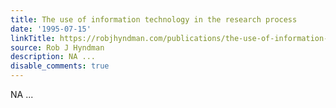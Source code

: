 ```yaml
---
title: The use of information technology in the research process
date: '1995-07-15'
linkTitle: https://robjhyndman.com/publications/the-use-of-information-technology-in-the-research-process/
source: Rob J Hyndman
description: NA ...
disable_comments: true
---
```

NA ...